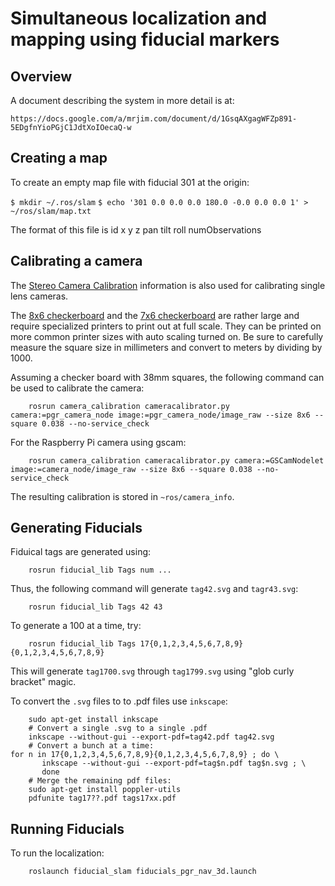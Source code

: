 
Simultaneous localization and mapping using fiducial markers
============================================================

Overview
--------

A document describing the system in more detail is at:

    https://docs.google.com/a/mrjim.com/document/d/1GsqAXgagWFZp891-5EDgfnYioPGjC1JdtXoIOecaQ-w

Creating a map
--------------

To create an empty map file with fiducial 301 at the origin:

`$ mkdir ~/.ros/slam`
`$ echo '301 0.0 0.0 0.0 180.0 -0.0 0.0 0.0 1' > ~/ros/slam/map.txt`

The format of this file is id x y z pan tilt roll numObservations

Calibrating a camera
--------------------

The
  [Stereo Camera Calibration](http://wiki.ros.org/camera_calibration/Tutorials/StereoCalibration)
information is also used for calibrating single lens cameras.

The
  [8x6 checkerboard](http://wiki.ros.org/camera_calibration/Tutorials/StereoCalibration?action=AttachFile&do=view&target=check-108.pdf)
and the
  [7x6 checkerboard](http://wiki.ros.org/camera_calibration/Tutorials/StereoCalibration?action=AttachFile&do=view&target=check_7x6_108mm.pdf)
are rather large and require specialized printers to print out at
full scale.  They can be printed on more common printer sizes
with auto scaling turned on.  Be sure to carefully measure the
square size in millimeters and convert to meters by dividing by 1000.

Assuming a checker board with 38mm squares, the following command can be used
to calibrate the camera:

        rosrun camera_calibration cameracalibrator.py camera:=pgr_camera_node image:=pgr_camera_node/image_raw --size 8x6 --square 0.038 --no-service_check

For the Raspberry Pi camera using gscam:

        rosrun camera_calibration cameracalibrator.py camera:=GSCamNodelet image:=camera_node/image_raw --size 8x6 --square 0.038 --no-service_check

The resulting calibration is stored in `~ros/camera_info`.

Generating Fiducials
--------------------

Fiduical tags are generated using:

        rosrun fiducial_lib Tags num ...

Thus, the following command will generate `tag42.svg` and `tagr43.svg`:

        rosrun fiducial_lib Tags 42 43

To generate a 100 at a time, try:

        rosrun fiducial_lib Tags 17{0,1,2,3,4,5,6,7,8,9}{0,1,2,3,4,5,6,7,8,9}

This will generate `tag1700.svg` through `tag1799.svg` using
"glob curly bracket" magic.

To convert the `.svg` files to to .pdf files use `inkscape`:

        sudo apt-get install inkscape
        # Convert a single .svg to a single .pdf
        inkscape --without-gui --export-pdf=tag42.pdf tag42.svg
        # Convert a bunch at a time:
	for n in 17{0,1,2,3,4,5,6,7,8,9}{0,1,2,3,4,5,6,7,8,9} ; do \
           inkscape --without-gui --export-pdf=tag$n.pdf tag$n.svg ; \
           done
        # Merge the remaining pdf files:
        sudo apt-get install poppler-utils
        pdfunite tag17??.pdf tags17xx.pdf

Running Fiducials
-----------------

To run the localization:

        roslaunch fiducial_slam fiducials_pgr_nav_3d.launch

